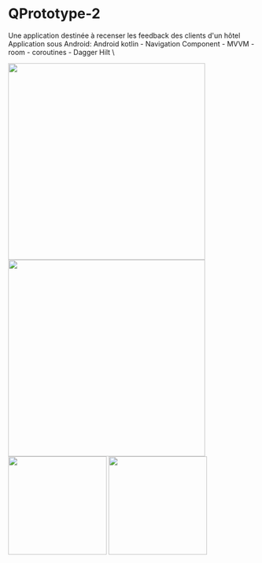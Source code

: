 # QPrototype-2

Une application destinée à recenser les feedback des clients d'un hôtel
Application sous Android: Android kotlin - Navigation Component - MVVM - room - coroutines - Dagger Hilt
\

<image with="200" height="400" src="https://user-images.githubusercontent.com/17643857/114750061-3d8af100-9d5c-11eb-83cf-9187788ba31e.png"/>
<image with="200" height="400" src="https://user-images.githubusercontent.com/17643857/114750072-3fed4b00-9d5c-11eb-8e65-a2e4bb20c3a9.png"/>
<image with="400" height="200" src="https://user-images.githubusercontent.com/17643857/114750085-4380d200-9d5c-11eb-9a36-37661537e6e5.png"/>
<image with="400" height="200" src="https://user-images.githubusercontent.com/17643857/114750098-467bc280-9d5c-11eb-8474-72d8801f352d.png"/>
